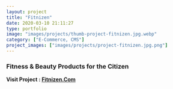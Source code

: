 ```yaml
---
layout: project
title: "Fitnizen"
date: 2020-03-10 21:11:27
type: portfolio
image: "images/projects/thumb-project-fitnizen.jpg.webp"
category: ["E-Commerce, CMS"]
project_images: ["images/projects/project-fitnizen.jpg.png"]
---
```


### Fitness & Beauty Products for the Citizen

**Visit Project : [Fitnizen.Com](https://fitnizen.com)**

